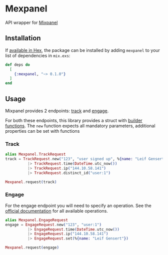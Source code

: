 # Mexpanel

API wrapper for [Mixpanel](https://mixpanel.com)

## Installation

If [available in Hex](https://hex.pm/docs/publish), the package can be installed
by adding `mexpanel` to your list of dependencies in `mix.exs`:

```elixir
def deps do
  [
    {:mexpanel, "~> 0.1.0"}
  ]
end
```

## Usage

Mixpanel provides 2 endpoints: [track](https://mixpanel.com/help/reference/http#tracking-via-http) and [engage](https://mixpanel.com/help/reference/http#people-analytics-updates).

For both these endpoints, this library provides a struct with [builder functions](https://medium.com/kkempin/builder-design-pattern-in-elixir-c841e7cea307). The `new` function expects all mandatory parameters, additional properties can be set with functions

### Track

```elixir
alias Mexpanel.TrackRequest
track = TrackRequest.new("123", "user signed up", %{name: "Leif Gensert"})
          |> TrackRequest.time(DateTime.utc_now())
          |> TrackRequest.ip("144.10.58.141")
          |> TrackRequest.distinct_id("user:1")

Mexpanel.request(track)
```

### Engage

For the engage endpoint you will need to specify an operation. See the [official documentation](https://mixpanel.com/help/reference/http#update-operations) for all available operations.

```elixir
alias Mexpanel.EngageRequest
engage = EngageRequest.new("123", "user:1")
          |> EngageRequest.time(DateTime.utc_now())
          |> EngageRequest.ip("144.10.58.141")
          |> EngageRequest.set(%{name: "Leif Gensert"})

Mexpanel.request(engage)
```
